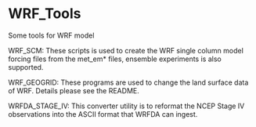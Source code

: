 # WRF_Tools

Some tools for WRF model

WRF_SCM: These scripts is used to create the WRF single column model forcing files from the met_em* files, ensemble experiments is also supported.

WRF_GEOGRID: These programs are used to change the land surface data of WRF. Details please see the README.

WRFDA_STAGE_IV: This converter utility is to reformat the NCEP Stage IV observations into the ASCII format that WRFDA can ingest. 


